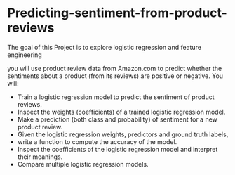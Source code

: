 # Predicting-sentiment-from-product-reviews

The goal of this Project is to explore logistic regression and feature engineering 

you will use product review data from Amazon.com to predict whether the sentiments about a product (from its reviews) are positive or negative. You will:

* Train a logistic regression model to predict the sentiment of product reviews.
* Inspect the weights (coefficients) of a trained logistic regression model.
* Make a prediction (both class and probability) of sentiment for a new product review.
* Given the logistic regression weights, predictors and ground truth labels, 
* write a function to compute the accuracy of the model.
* Inspect the coefficients of the logistic regression model and interpret their meanings.
* Compare multiple logistic regression models.
